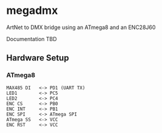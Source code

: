# megadmx
ArtNet to DMX bridge using an ATmega8 and an ENC28J60

Documentation TBD

## Hardware Setup

### ATmega8
	MAX485 DI	<->	PD1 (UART TX)
	LED1		<->	PC5
	LED2		<->	PC4
	ENC CS		<->	PB0
	ENC INT		<->	PB1
	ENC SPI		<->	ATmega SPI
	ATmega SS	<->	VCC
	ENC RST		<->	VCC
